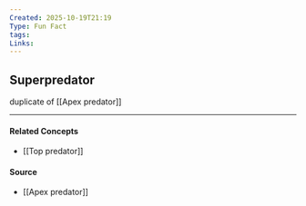 ```yaml
---
Created: 2025-10-19T21:19
Type: Fun Fact
tags:
Links:
---
```


## Superpredator

duplicate of [[Apex predator]]


---
#### Related Concepts
- [[Top predator]]

#### Source
- [[Apex predator]]
